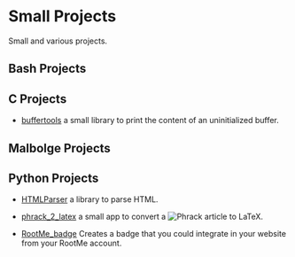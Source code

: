 # Small Projects

Small and various projects.

## Bash Projects

## C Projects

 - [buffertools](./C/buffertools/) a small library to print the content of an uninitialized buffer.


## Malbolge Projects

## Python Projects

 - [HTMLParser](./Python/HTMLParser/) a library to parse HTML.

 - [phrack_2_latex](./Python/phrack_2_latex/) a small app to convert a ![Phrack](http://phrack.org/) article to LaTeX.

 - [RootMe_badge](./Python/RootMe_badge/) Creates a badge that you could integrate in your website from your RootMe account.
